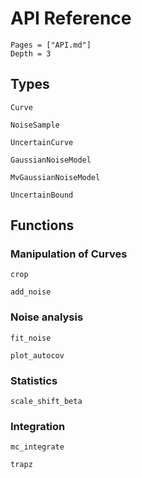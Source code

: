 # API Reference

```@contents
Pages = ["API.md"]
Depth = 3
```

## Types

```@docs
Curve

NoiseSample

UncertainCurve

GaussianNoiseModel

MvGaussianNoiseModel

UncertainBound
```

## Functions

### Manipulation of Curves

```@docs
crop

add_noise
```

### Noise analysis

```@docs
fit_noise

plot_autocov

```

### Statistics

```@docs
scale_shift_beta
```

### Integration

```@docs
mc_integrate

trapz
```